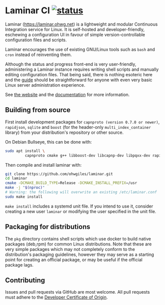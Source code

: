 # Laminar CI [![status](https://ci.ohwg.net/badge/laminar.svg)](https://ci.ohwg.net/jobs/laminar)

Laminar (https://laminar.ohwg.net) is a lightweight and modular Continuous Integration service for Linux. It is self-hosted and developer-friendly, eschewing a configuration UI in favour of simple version-controllable configuration files and scripts.

Laminar encourages the use of existing GNU/Linux tools such as `bash` and `cron` instead of reinventing them.

Although the status and progress front-end is very user-friendly, administering a Laminar instance requires writing shell scripts and manually editing configuration files. That being said, there is nothing esoteric here and the [guide](http://laminar.ohwg.net/docs.html) should be straightforward for anyone with even very basic Linux server administration experience.

See [the website](https://laminar.ohwg.net) and the [documentation](https://laminar.ohwg.net/docs.html) for more information.

## Building from source

First install development packages for `capnproto (version 0.7.0 or newer)`, `rapidjson`, `sqlite` and `boost` (for the header-only `multi_index_container` library) from your distribution's repository or other source.

On Debian Bullseye, this can be done with:

```bash
sudo apt install \
		 capnproto cmake g++ libboost-dev libcapnp-dev libpqxx-dev rapidjson-dev zlib1g-dev
```

Then compile and install laminar with:

```bash
git clone https://github.com/ohwgiles/laminar.git
cd laminar
cmake -DCMAKE_BUILD_TYPE=Release -DCMAKE_INSTALL_PREFIX=/usr
make -j "$(nproc)"
# Warning: the following will overwrite an existing /etc/laminar.conf
sudo make install
```

`make install` includes a systemd unit file. If you intend to use it, consider creating a new user `laminar` or modifying the user specified in the unit file.

## Packaging for distributions

The `pkg` directory contains shell scripts which use docker to build native packages (deb,rpm) for common Linux distributions. Note that these are very simple packages which may not completely conform to the distribution's packaging guidelines, however they may serve as a starting point for creating an official package, or may be useful if the official package lags.

## Contributing

Issues and pull requests via GitHub are most welcome. All pull requests must adhere to the [Developer Certificate of Origin](https://developercertificate.org/).
